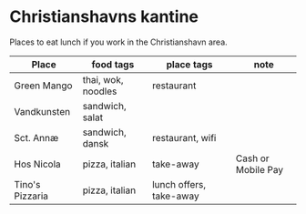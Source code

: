 # Christianshavns kantine

Places to eat lunch if you work in the Christianshavn area.

Place     |       food tags   | place tags       | note
--------- | ------------------| --------------- | ----
Green Mango | thai, wok, noodles | restaurant  | 
Vandkunsten | sandwich, salat |                  | 
Sct. Annæ | sandwich, dansk | restaurant, wifi | 
Hos Nicola | pizza, italian | take-away | Cash or Mobile Pay
Tino's Pizzaria | pizza, italian | lunch offers, take-away | 

